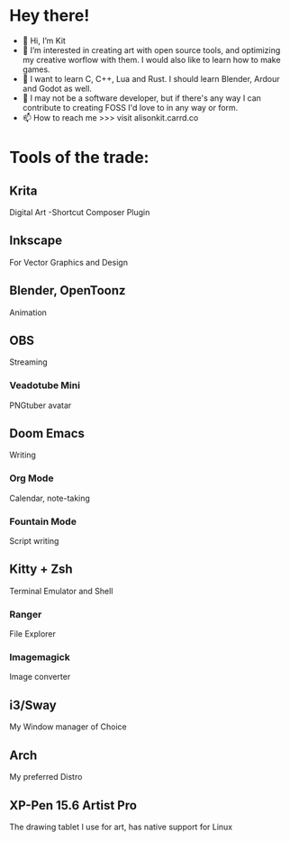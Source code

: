 # Hey there!

- 👋 Hi, I’m Kit
- 👀 I’m interested in creating art with open source tools, and optimizing my creative worflow with them. I would also like to learn how to make games.
- 🌱 I want to learn C, C++, Lua and Rust. I should learn Blender, Ardour and Godot as well.
- 💞️ I may not be a software developer, but if there's any way I can contribute to creating FOSS I'd love to in any way or form.
- 📫 How to reach me >>> visit alisonkit.carrd.co

# Tools of the trade:

## Krita
Digital Art
-Shortcut Composer Plugin

## Inkscape
For Vector Graphics and Design

## Blender, OpenToonz
Animation

## OBS
Streaming
### Veadotube Mini
PNGtuber avatar

## Doom Emacs
Writing
### Org Mode
Calendar, note-taking
### Fountain Mode
Script writing

## Kitty + Zsh
Terminal Emulator and Shell
### Ranger
File Explorer
### Imagemagick
Image converter

## i3/Sway
My Window manager of Choice

## Arch
My preferred Distro

## XP-Pen 15.6 Artist Pro
The drawing tablet I use for art, has native support for Linux

<!---
this is a ✨ special ✨ repository because its `README.md` (this file) appears on your GitHub profile.
You can click the Preview link to take a look at your changes.
--->

